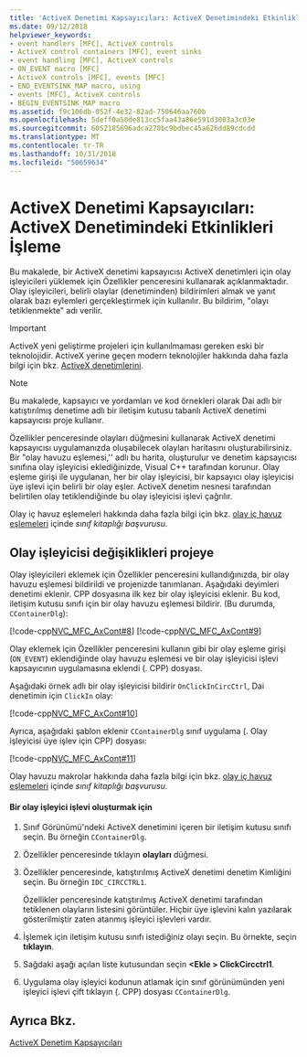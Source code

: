 ```yaml
---
title: 'ActiveX Denetimi Kapsayıcıları: ActiveX Denetimindeki Etkinlikleri İşleme'
ms.date: 09/12/2018
helpviewer_keywords:
- event handlers [MFC], ActiveX controls
- ActiveX control containers [MFC], event sinks
- event handling [MFC], ActiveX controls
- ON_EVENT macro [MFC]
- ActiveX controls [MFC], events [MFC]
- END_EVENTSINK_MAP macro, using
- events [MFC], ActiveX controls
- BEGIN_EVENTSINK_MAP macro
ms.assetid: f9c106db-052f-4e32-82ad-750646aa760b
ms.openlocfilehash: 5deff0a50de813cc5faa43a86e591d3003a3c03e
ms.sourcegitcommit: 6052185696adca270bc9bdbec45a626dd89cdcdd
ms.translationtype: MT
ms.contentlocale: tr-TR
ms.lasthandoff: 10/31/2018
ms.locfileid: "50659634"
---
```

# <a name="activex-control-containers-handling-events-from-an-activex-control"></a>ActiveX Denetimi Kapsayıcıları: ActiveX Denetimindeki Etkinlikleri İşleme

Bu makalede, bir ActiveX denetimi kapsayıcısı ActiveX denetimleri için olay işleyicileri yüklemek için Özellikler penceresini kullanarak açıklanmaktadır. Olay işleyicileri, belirli olaylar (denetiminden) bildirimleri almak ve yanıt olarak bazı eylemleri gerçekleştirmek için kullanılır. Bu bildirim, "olayı tetiklenmekte" adı verilir.

>[!IMPORTANT]
> ActiveX yeni geliştirme projeleri için kullanılmaması gereken eski bir teknolojidir. ActiveX yerine geçen modern teknolojiler hakkında daha fazla bilgi için bkz. [ActiveX denetimlerini](activex-controls.md).

> [!NOTE]
>  Bu makalede, kapsayıcı ve yordamları ve kod örnekleri olarak Dai adlı bir katıştırılmış denetime adlı bir iletişim kutusu tabanlı ActiveX denetimi kapsayıcısı proje kullanır.

Özellikler penceresinde olayları düğmesini kullanarak ActiveX denetimi kapsayıcısı uygulamanızda oluşabilecek olayları haritasını oluşturabilirsiniz. Bir "olay havuzu eşlemesi,'' adlı bu harita, oluşturulur ve denetim kapsayıcısı sınıfına olay işleyicisi eklediğinizde, Visual C++ tarafından korunur. Olay eşleme girişi ile uygulanan, her bir olay işleyicisi, bir kapsayıcı olay işleyicisi üye işlevi için belirli bir olay eşler. ActiveX denetim nesnesi tarafından belirtilen olay tetiklendiğinde bu olay işleyicisi işlevi çağrılır.

Olay iç havuz eşlemeleri hakkında daha fazla bilgi için bkz. [olay iç havuz eşlemeleri](../mfc/reference/event-sink-maps.md) içinde *sınıf kitaplığı başvurusu*.

##  <a name="_core_event_handler_modifications_to_the_project"></a> Olay işleyicisi değişiklikleri projeye

Olay işleyicileri eklemek için Özellikler penceresini kullandığınızda, bir olay havuzu eşlemesi bildirildi ve projenizde tanımlanan. Aşağıdaki deyimleri denetimi eklenir. CPP dosyasına ilk kez bir olay işleyicisi eklenir. Bu kod, iletişim kutusu sınıfı için bir olay havuzu eşlemesi bildirir. (Bu durumda, `CContainerDlg`):

[!code-cpp[NVC_MFC_AxCont#8](../mfc/codesnippet/cpp/activex-control-containers-handling-events-from-an-activex-control_1.cpp)]
[!code-cpp[NVC_MFC_AxCont#9](../mfc/codesnippet/cpp/activex-control-containers-handling-events-from-an-activex-control_2.cpp)]

Olay eklemek için Özellikler penceresini kullanın gibi bir olay eşleme girişi (`ON_EVENT`) eklendiğinde olay havuzu eşlemesi ve bir olay işleyicisi işlevi kapsayıcının uygulamasına eklendi (. CPP) dosyası.

Aşağıdaki örnek adlı bir olay işleyicisi bildirir `OnClickInCircCtrl`, Dai denetimin için `ClickIn` olay:

[!code-cpp[NVC_MFC_AxCont#10](../mfc/codesnippet/cpp/activex-control-containers-handling-events-from-an-activex-control_3.cpp)]

Ayrıca, aşağıdaki şablon eklenir `CContainerDlg` sınıf uygulama (. Olay işleyicisi üye işlev için CPP) dosyası:

[!code-cpp[NVC_MFC_AxCont#11](../mfc/codesnippet/cpp/activex-control-containers-handling-events-from-an-activex-control_4.cpp)]

Olay havuzu makrolar hakkında daha fazla bilgi için bkz. [olay iç havuz eşlemeleri](../mfc/reference/event-sink-maps.md) içinde *sınıf kitaplığı başvurusu*.

#### <a name="to-create-an-event-handler-function"></a>Bir olay işleyici işlevi oluşturmak için

1. Sınıf Görünümü'ndeki ActiveX denetimini içeren bir iletişim kutusu sınıfı seçin. Bu örneğin `CContainerDlg`.

1. Özellikler penceresinde tıklayın **olayları** düğmesi.

1. Özellikler penceresinde, katıştırılmış ActiveX denetimi denetim Kimliğini seçin. Bu örneğin `IDC_CIRCCTRL1`.

   Özellikler penceresinde katıştırılmış ActiveX denetimi tarafından tetiklenen olayların listesini görüntüler. Hiçbir üye işlevini kalın yazılarak gösterilmiştir zaten atanmış işleyici işlevleri vardır.

1. İşlemek için iletişim kutusu sınıfı istediğiniz olayı seçin. Bu örnekte, seçin **tıklayın**.

1. Sağdaki aşağı açılan liste kutusundan seçin  **\<Ekle > ClickCircctrl1**.

1. Uygulama olay işleyici kodunun atlamak için sınıf görünümünden yeni işleyici işlevi çift tıklayın (. CPP) dosyası `CContainerDlg`.

## <a name="see-also"></a>Ayrıca Bkz.

[ActiveX Denetim Kapsayıcıları](../mfc/activex-control-containers.md)

